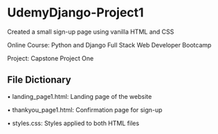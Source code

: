 # UdemyDjango-Project1

Created a small sign-up page using vanilla HTML and CSS

Online Course: Python and Django Full Stack Web Developer Bootcamp

Project: Capstone Project One

## File Dictionary

• landing_page1.html: Landing page of the website

• thankyou_page1.html: Confirmation page for sign-up

• styles.css: Styles applied to both HTML files
